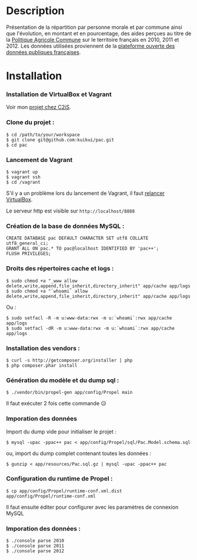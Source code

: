 # Description

Présentation de la répartition par personne morale et par commune ainsi que l'évolution, en montant et en pourcentage, des aides perçues au titre de la [Politique Agricole Commune](http://fr.wikipedia.org/wiki/Politique_agricole_commune) sur le territoire français en 2010, 2011 et 2012. Les données utilisées proviennent de la [plateforme ouverte des données publiques françaises](http://www.data.gouv.fr/fr/dataset/aides-percues-par-les-personnes-morales-au-titre-de-la-politique-agricole-commune).

# Installation

### Installation de VirtualBox et Vagrant

Voir mon [projet chez C2iS](https://github.com/c2is/VagrantBoxes/tree/master/your-lamp-server#your-custom-lamp-server).

### Clone du projet :

```shell
$ cd /path/to/your/workspace
$ git clone git@github.com:kuikui/pac.git
$ cd pac
```

### Lancement de Vagrant
```shell
$ vagrant up
$ vagrant ssh
$ cd /vagrant
```

S'il y a un problème lors du lancement de Vagrant, il faut [relancer VirtualBox](https://coderwall.com/p/ydma0q).

Le serveur http est visible sur `http://localhost/8888`

### Création de la base de données MySQL :

```shell
CREATE DATABASE pac DEFAULT CHARACTER SET utf8 COLLATE utf8_general_ci;
GRANT ALL ON pac.* TO pac@localhost IDENTIFIED BY 'pac++';
FLUSH PRIVILEGES;
```

### Droits des répertoires cache et logs :

```shell
$ sudo chmod +a "_www allow delete,write,append,file_inherit,directory_inherit" app/cache app/logs
$ sudo chmod +a "`whoami` allow delete,write,append,file_inherit,directory_inherit" app/cache app/logs
```

Ou :

```shell
$ sudo setfacl -R -m u:www-data:rwx -m u:`whoami`:rwx app/cache app/logs
$ sudo setfacl -dR -m u:www-data:rwx -m u:`whoami`:rwx app/cache app/logs
```

### Installation des vendors :

```shell
$ curl -s http://getcomposer.org/installer | php
$ php composer.phar install
```

### Génération du modèle et du dump sql :

```shell
$ ./vendor/bin/propel-gen app/config/Propel main
```

Il faut exécuter 2 fois cette commande :disappointed_relieved:

### Imporation des données

Import du dump vide pour initialiser le projet :

```shell
$ mysql -upac -ppac++ pac < app/config/Propel/sql/Pac.Model.schema.sql
```

ou, import du dump complet contenant toutes les données :

```shell
$ gunzip < app/resources/Pac.sql.gz | mysql -upac -ppac++ pac
```

### Configuration du runtime de Propel :

```shell
$ cp app/config/Propel/runtime-conf.xml.dist app/config/Propel/runtime-conf.xml
```
Il faut ensuite éditer pour configurer avec les paramètres de connexion MySQL

### Imporation des données :

```shell
$ ./console parse 2010
$ ./console parse 2011
$ ./console parse 2012
```
